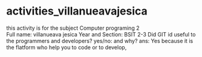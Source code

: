 # activities_villanueavajesica
this activity is for the subject Computer programing 2  
Full name: villanueava jesica
Year and Section: BSIT 2-3
Did GIT id useful to the programmers and developers? yes/no: and why?
ans: Yes because it is the flatform who help you to code or to develop,